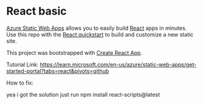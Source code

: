 # React basic

[Azure Static Web Apps](https://docs.microsoft.com/azure/static-web-apps/overview) allows you to easily build [React](https://reactjs.org/) apps in minutes. Use this repo with the [React quickstart](https://docs.microsoft.com/azure/static-web-apps/getting-started?tabs=react) to build and customize a new static site.

This project was bootstrapped with [Create React App](https://github.com/facebook/create-react-app).

Tutorial Link:
https://learn.microsoft.com/en-us/azure/static-web-apps/get-started-portal?tabs=react&pivots=github

How to fix: 

yea i got the solution just run npm install react-scripts@latest
